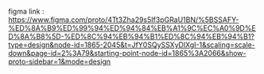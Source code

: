 figma link : 
https://www.figma.com/proto/4Tt3Zha29s5If3pGRaU1BN/%5BSSAFY-%ED%8A%B9%ED%99%94%ED%94%84%EB%A1%9C%EC%A0%9D%ED%8A%B8%5D-%ED%8C%94%EB%94%B1%ED%8C%94%EB%94%B1?type=design&node-id=1865-2045&t=JfY0SQySSXyDlXgI-1&scaling=scale-down&page-id=2%3A79&starting-point-node-id=1865%3A2066&show-proto-sidebar=1&mode=design
